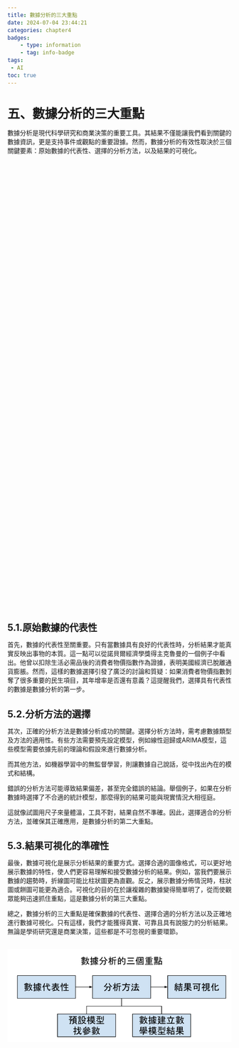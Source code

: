```yaml
---
title: 數據分析的三大重點
date: 2024-07-04 23:44:21
categories: chapter4
badges:
    - type: information
    - tag: info-badge
tags: 
 - AI
toc: true
---
```


# 五、數據分析的三大重點

數據分析是現代科學研究和商業決策的重要工具。其結果不僅能讓我們看到關鍵的數據資訊，更是支持事件或觀點的重要證據。然而，數據分析的有效性取決於三個關鍵要素：原始數據的代表性、選擇的分析方法，以及結果的可視化。

<head>
<meta charset="UTF-8">
<meta name="viewport" content="width=device-width, initial-scale=1.0">
<meta http-equiv="X-UA-Compatible" content="ie=edge">
<title>Markmap</title>
<style>
* {
  margin: 0;
  padding: 0;
}
#mindmap {
  display: block;
  width: 25vw;
  height: 25vh;
}
</style>
<link rel="stylesheet" href="https://unpkg.com/markmap-toolbar@0.17.0/dist/style.css">
</head>
<body>
<svg id="mindmap"></svg>
<script src="https://unpkg.com/d3@7.8.5/dist/d3.min.js"></script><script src="https://unpkg.com/markmap-view@0.17.0/dist/browser/index.js"></script><script src="https://unpkg.com/markmap-toolbar@0.17.0/dist/index.js"></script><script>(r => {
                setTimeout(r);
              })(() => {
  const {
    markmap,
    mm
  } = window;
  const {
    el
  } = markmap.Toolbar.create(mm);
  el.setAttribute('style', 'position:absolute;bottom:20px;right:20px');
  document.body.append(el);
})</script><script>((getMarkmap, getOptions, root2, jsonOptions) => {
              const markmap = getMarkmap();
              window.mm = markmap.Markmap.create(
                "svg#mindmap",
                (getOptions || markmap.deriveOptions)(jsonOptions),
                root2
              );
            })(() => window.markmap,null,{"content":"五、數據分析的三大重點","children":[{"content":"5.1.原始數據的代表性","children":[],"payload":{"lines":"5,6"}},{"content":"5.2.分析方法的選擇","children":[],"payload":{"lines":"9,10"}},{"content":"5.3.結果可視化的準確性","children":[],"payload":{"lines":"19,20"}},{"content":"<img src=\"https://raw.githubusercontent.com/meiyulee/pic001/master/zerotoonelearnda2024/three_points_ofDA.png\" alt=\"\">","children":[]}],"payload":{"lines":"1,2"}},{})</script>
</body>

## 5.1.原始數據的代表性

首先，數據的代表性至關重要。只有當數據具有良好的代表性時，分析結果才能真實反映出事物的本質。這一點可以從諾貝爾經濟學獎得主克魯曼的一個例子中看出。他曾以扣除生活必需品後的消費者物價指數作為證據，表明美國經濟已脫離通貨膨脹。然而，這樣的數據選擇引發了廣泛的討論和質疑：如果消費者物價指數剝奪了很多重要的民生項目，其年增率是否還有意義？這提醒我們，選擇具有代表性的數據是數據分析的第一步。

## 5.2.分析方法的選擇

其次，正確的分析方法是數據分析成功的關鍵。選擇分析方法時，需考慮數據類型及方法的適用性。有些方法需要預先設定模型，例如線性迴歸或ARIMA模型，這些模型需要依據先前的理論和假設來進行數據分析。

而其他方法，如機器學習中的無監督學習，則讓數據自己說話，從中找出內在的模式和結構。

錯誤的分析方法可能導致結果偏差，甚至完全錯誤的結論。舉個例子，如果在分析數據時選擇了不合適的統計模型，那麼得到的結果可能與現實情況大相徑庭。

這就像試圖用尺子來量體溫，工具不對，結果自然不準確。因此，選擇適合的分析方法，並確保其正確應用，是數據分析的第二大重點。

## 5.3.結果可視化的準確性

最後，數據可視化是展示分析結果的重要方式。選擇合適的圖像格式，可以更好地展示數據的特性，使人們更容易理解和接受數據分析的結果。例如，當我們要展示數據的趨勢時，折線圖可能比柱狀圖更為直觀。反之，展示數據分佈情況時，柱狀圖或餅圖可能更為適合。可視化的目的在於讓複雜的數據變得簡單明了，從而使觀眾能夠迅速抓住重點，這是數據分析的第三大重點。

總之，數據分析的三大重點是確保數據的代表性、選擇合適的分析方法以及正確地進行數據可視化。只有這樣，我們才能獲得真實、可靠且具有說服力的分析結果。無論是學術研究還是商業決策，這些都是不可忽視的重要環節。

##
![](https://raw.githubusercontent.com/meiyulee/pic001/master/zerotoonelearnda2024/three_points_ofDA.png)
